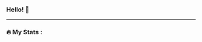 ### Hello! 👋

<!--
**ASurenath/Asurenath** is a ✨ _special_ ✨ repository because its `README.md` (this file) appears on your GitHub profile.

Here are some ideas to get you started:
- I 
- 🔭 I’m currently working on ...
- 🌱 I’m currently learning ...
- 👯 I’m looking to collaborate on ...
- 🤔 I’m looking for help with ...
- 💬 Ask me about ...
- 📫 How to reach me: ...
- 😄 Pronouns: ...
- ⚡ Fun fact: ...
-->

---

### :fire: My Stats :
